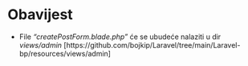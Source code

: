 <h1>Obavijest</h1>
<ul><li>File <em>&#8220;createPostForm.blade.php&#8221;</em> će se ubudeće nalaziti u dir <em>views/admin</em> [https://github.com/bojkip/Laravel/tree/main/Laravel-bp/resources/views/admin]</li></ul>

